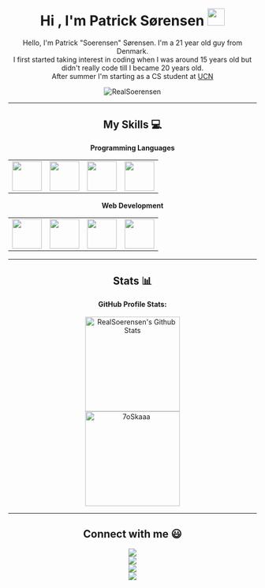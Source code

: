 <div align="center">
<h1>
Hi , I'm Patrick Sørensen <img src="https://media.giphy.com/media/hvRJCLFzcasrR4ia7z/giphy.gif" width="35">
</h1>
<p>
Hello, I'm Patrick "Soerensen" Sørensen. I'm a 21 year old guy from Denmark.
<br>
I first started taking interest in coding when I was around 15 years old but didn't really code till I became 20 years old.
<br>
After summer I'm starting as a CS student at <a href="https://www.ucn.dk/">UCN</a>
</p>


<p> 
<img src="https://komarev.com/ghpvc/?username=RealSoerensen&label=Profile%20views&color=0e75b6&style=plastic" alt="RealSoerensen" /> 
</p>

<hr>

## My Skills :computer:

**Programming Languages**

<table>
<tbody>
 <tr>
<td width="25%">
<img height=60px src="https://upload.wikimedia.org/wikipedia/commons/c/c3/Python-logo-notext.svg"> 
</td>
<td width="25%">
<img height=60px src="https://www.svgrepo.com/show/303388/java-4-logo.svg"> 
</td>
<td width="25%">
<img height=60px src="https://upload.wikimedia.org/wikipedia/commons/9/99/Unofficial_JavaScript_logo_2.svg"> 
</td>
<td width="25%">
<img height=60px src="https://cdn.cdnlogo.com/logos/c/27/c.svg"> 
</td>
</tr>

</tbody>
</table>

**Web Development**
<table>
<tbody>
<tr>
<td width="25%" align="center">
<img height=60px src="https://upload.wikimedia.org/wikipedia/commons/6/61/HTML5_logo_and_wordmark.svg"> 
</td>

<td width="25%" align="center">
<img height=60px src="https://upload.wikimedia.org/wikipedia/commons/d/d5/CSS3_logo_and_wordmark.svg"> 
</td>

<td width="25%" align="center">
<img height=60px src="https://upload.wikimedia.org/wikipedia/commons/b/b2/Bootstrap_logo.svg"> 
</td>

<td width="25%" align="center">
<img height=60px src="https://cdn.cdnlogo.com/logos/m/10/mysql.svg"> 
</td>
</tr>

</tbody>
</table>

<hr>

## Stats :bar_chart:
<b>GitHub Profile Stats:</b>
<br></br>
<a href="https://github.com/anuraghazra/github-readme-stats"><img alt="RealSoerensen's Github Stats" src="https://github-readme-stats.vercel.app/api?username=RealSoerensen&show_icons=true&count_private=true&theme=algolia" height="192px"/></a>
<br>
<img src="https://github-readme-stats.vercel.app/api/top-langs?username=RealSoerensen&langs_count=5&show_icons=true&locale=en&layout=compact&theme=algolia" alt="7oSkaaa" height="192px"/>
<hr>

## Connect with me :smiley:

<p>
<a href="https://github.com/RealSoerensen"><img src="https://img.shields.io/badge/GitHub-RealSoerensen-black?logo=github&style=flat-square"/></a>
 <br>
<a href="https://www.linkedin.com/in/realsoerensen/"><img src="https://img.shields.io/badge/LinkedIn-Patrick Sørensen-blue?logo=linkedin&style=flat-square"></a>
 <br>
<a href="mailto:patricklykke@live.dk"><img src="https://img.shields.io/badge/Email-patricklykke@live.dk-blue?logo=microsoft-outlook&style=flat-square"/></a>
 <br>
<a href="https://twitter.com/RealSoerensen"><img src="https://img.shields.io/badge/Twitter-RealSoerensen-blue?logo=twitter&style=flat-square"/></a>
</p>
</div>
